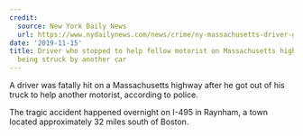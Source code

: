 ```yaml
---
credit:
  source: New York Daily News
  url: https://www.nydailynews.com/news/crime/ny-massachusetts-driver-good-samaritan-dies-help-another-car-20191115-jv46iutxzbfpfcgdgljk4abfii-story.html
date: '2019-11-15'
title: Driver who stopped to help fellow motorist on Massachusetts highway dies after
  being struck by another car
---
```



A driver was fatally hit on a Massachusetts highway after he got out of his truck to help another motorist, according to police.

The tragic accident happened overnight on I-495 in Raynham, a town located approximately 32 miles south of Boston.